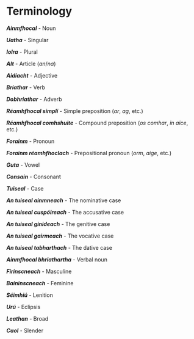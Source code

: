 # Terminology

_**Ainmfhocal**_ - Noun

_**Uatha**_ - Singular

_**Iolra**_ - Plural

_**Alt**_ - Article (_an_/_na_)

_**Aidiacht**_ - Adjective

_**Briathar**_ - Verb

_**Dobhriathar**_ - Adverb

_**Réamhfhocal simplí**_ - Simple preposition (_ar_, _ag_, etc.)

_**Réamhfhocal comhshuite**_ - Compound preposition (_os comhar_, _in aice_, etc.)

_**Forainm**_ - Pronoun

_**Forainm réamhfhoclach**_ - Prepositional pronoun (_orm_, _aige_, etc.)

_**Guta**_ - Vowel

_**Consain**_ - Consonant

_**Tuiseal**_ - Case

_**An tuiseal ainmneach**_ - The nominative case

_**An tuiseal cuspóireach**_ - The accusative case

_**An tuiseal ginideach**_ - The genitive case

_**An tuiseal gairmeach**_ - The vocative case

_**An tuiseal tabharthach**_ - The dative case

_**Ainmfhocal bhriathartha**_ - Verbal noun

_**Firinscneach**_ - Masculine

_**Baininscneach**_ - Feminine

_**Séimhiú**_ - Lenition

_**Urú**_ - Eclipsis

_**Leathan**_ - Broad

_**Caol**_ - Slender